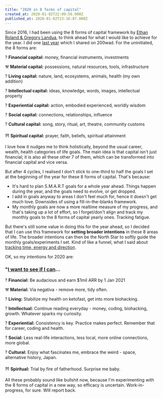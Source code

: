 ```yaml
---
title: "2020 in 8 forms of capital"
created_at: 2020-01-02T22:09:56.000Z
published_at: 2020-01-02T23:16:07.000Z
---
```

Since 2016, I had been using the 8 forms of capital framework by [Ethan Roland & Gregory Landua](http://www.appleseedpermaculture.com/8-forms-of-capital/), to think ahead for what I would like to achieve for the year. I did one [last year](https://200wordsaday.com/words/2019-bucket-list-in-8-forms-of-capital-15135c2b037ee378a) which I shared on 200wad. For the uninitiated, the 8 forms are: 

  

? **Financial capital:** money, financial instruments, investments

⚒️ **Material capital:** possessions, natural resources, tools, infrastructure

? **Living capital:** nature, land, ecosystems, animals, health (my own addition)

? **Intellectual capital:** ideas, knowledge, words, images, intellectual property

? **Experiential capital:** action, embodied experienced, worldly wisdom

? **Social capital:** connections, relationships, influence

? **Cultural capital:** song, story, ritual, art, theatre, community customs

⛩️ **Spiritual capital:** prayer, faith, beliefs, spiritual attainment

  

I love how it nudges me to think holistically, beyond the usual career, wealth, health categories of life goals. The main idea is that capital isn't just financial; it is also all these other 7 of them, which can be transformed into financial capital and vice versa. 

  

But after 4 cycles, I realised I don't stick to one-third to half the goals I set at the beginning of the year for these 8 forms of capital. That's because:

  

*   It's hard to plan S.M.A.R.T goals for a whole year ahead. Things happen during the year, and the goals need to evolve, or get dropped. 
*   I add in goals anyway to areas I don't feel much for, hence it doesn't get much love. Downsides of using a fill-in-the-blanks framework.
*   My monthly goals are now a more realtime measure of my progress, and that's taking up a lot of effort, so I forget/don't align and track my monthly goals to the 8 forms of capital yearly ones. Tracking fatigue.

  

But there's still some value in doing this for the year ahead, so I decided that I can use this framework for **setting broader intentions** in these 8 areas of life. The broader intentions can then be the North Star to softly guide the monthly goals/experiments I set. Kind of like a funnel, what I said about [tracking time, energy and direction](https://200wordsaday.com/words/hybrid-data-on-personal-growth-tracking-time-energy-and-direction-332795e00ba2456fed). 

  

OK, so my intentions for 2020 are: 

  

### "[I want to see if I can](https://200wordsaday.com/words/instead-of-i-will-say-i-want-to-see-if-i-can-327365df3951aaf870)...

? **Financial:** Be audacious and earn $1mil ARR by 1 Jan 2021 

⚒️ **Material:** Via negativa - remove more, tidy often.

? **Living:** Stabilize my health on ketofast, get into more biohacking.

? **Intellectual:** Continue reading everyday - money, coding, biohacking, growth. Whatever sparks my curiosity.

? **Experiential:** Consistency is key. Practice makes perfect. Remember that for career, coding and health.

? **Social:** Less real-life interactions, less local, more online connections, more global.

? **Cultural:** Enjoy what fascinates me, embrace the weird - space, alternative history, Japan.

⛩️ **Spiritual:** Trial by fire of fatherhood. Surprise me baby.

  

All these probably sound like bullshit now, because I'm experimenting with the 8 forms of capital in a new way, so efficacy is uncertain. Work-in-progress, for sure. Will report back.
